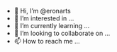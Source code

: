 - 👋 Hi, I’m @eronarts
- 👀 I’m interested in ...
- 🌱 I’m currently learning ...
- 💞️ I’m looking to collaborate on ...
- 📫 How to reach me ...

<!---
eronarts/eronarts is a ✨ special ✨ repository because its `README.md` (this file) appears on your GitHub profile.
You can click the Preview link to take a look at your changes.
--->

